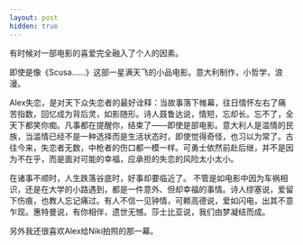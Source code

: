 ```yaml
---
layout: post
hidden: true
---
```

有时候对一部电影的喜爱完全融入了个人的因素。

即使是像《Scusa……》这部一星满天飞的小品电影。意大利制作，小哲学，浪漫。

Alex失恋，是对天下众失恋者的最好诠释：当故事落下帷幕，往日情怀左右了痛苦指数，回忆成为背后灵，如影随形。诗人聂鲁达说，情短，忘却长。忘不了，全天下都笑你痴。凡事都在提醒你，结束了——即使是部电影。意大利人是滥情的民族，当滥情已经不是一种选择而是生活状态时，即使觉得奇怪，也习以为常了。古往今来，失恋者无数，中枪者的伤口都一模一样。可勇士依然前赴后继，并不是因为不在乎，而是面对可能的幸福，应承担的失恋的风险太小太小。

在诸事不顺时，人生跌落谷底时，好事却要临近了。 不管是如电影中因为车祸相识，还是在大学的小路遇到，都是一件意外、但却幸福的事情。诗人缪塞说，爱留下伤痕，也教人忘记痛过。有人不信一见钟情，可赖高德说，爱如闪电，出其不意乍现。惠特曼说，有你相伴，遗世无憾。莎士比亚说，我们由梦凝结而成。

另外我还很喜欢Alex给Niki拍照的那一幕。